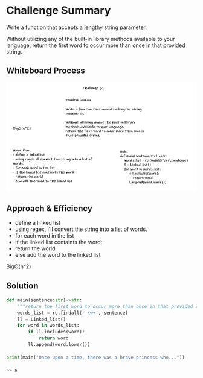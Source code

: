 # Challenge Summary
<!-- Description of the challenge -->
Write a function that accepts a lengthy string parameter.

Without utilizing any of the built-in library methods available to your language,
return the first word to occur more than once in that provided string.
## Whiteboard Process
<!-- Embedded whiteboard image -->
![img](../../assets/repeated_word.png)
## Approach & Efficiency
<!-- What approach did you take? Why? What is the Big O space/time for this approach? -->
- define a linked list
- using regex, i'll convert the string into a list of words.
- for each word in the list
- if the linked list containts the word:
- return the world
- else add the word to the linked list

BigO(n^2)
## Solution
<!-- Show how to run your code, and examples of it in action -->
```python
def main(sentence:str)->str:
    """return the first word to occur more than once in that provided string"""
    words_list = re.findall(r'\w+', sentence)
    ll = Linked_list()
    for word in words_list:
        if ll.includes(word):
            return word
        ll.append(word.lower())

print(main("Once upon a time, there was a brave princess who..."))

>> a
```
